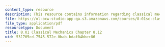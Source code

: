 ```yaml
---
content_type: resource
description: This resource contains information regarding classical mechanics.
file: https://ol-ocw-studio-app-qa.s3.amazonaws.com/courses/8-01sc-classical-mechanics-fall-2016/531705cd7545572e0babbdaf04bbec86_MIT8_01F16_example8.12.pdf
file_type: application/pdf
resourcetype: Document
title: 8.01 Classical Mechanics Chapter 8.12
uid: 531705cd-7545-572e-0bab-bdaf04bbec86
---
```

